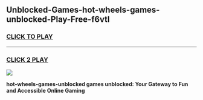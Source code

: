 
## Unblocked-Games-hot-wheels-games-unblocked-Play-Free-f6vtl
<h3>
<a href="https://premium76.site?title=hot-wheels-games-unblocked&ref=17A">CLICK TO PLAY</a></h3>
<hr>

<h3>
<a href="https://premium76.site?title=hot-wheels-games-unblocked&ref=17A">CLICK 2 PLAY</a>
  
</h3>

<a href="https://premium76.site?title=hot-wheels-games-unblocked&ref=17A"><img src="https://clearcache.store/games.png"></a>


**hot-wheels-games-unblocked games unblocked: Your Gateway to Fun and Accessible Online Gaming**
